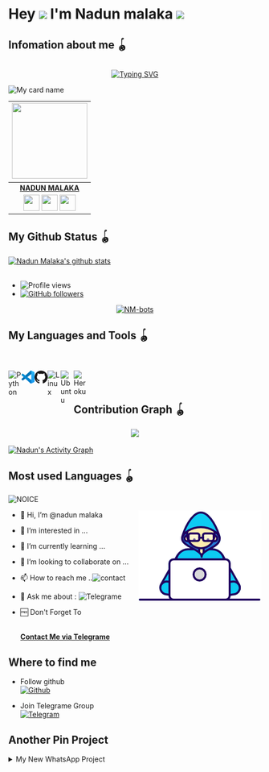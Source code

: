 # Hey&nbsp;<a href="Hey"><img src="https://raw.githubusercontent.com/TOXIC-DEVIL/TOXIC-DEVIL/TOXIC-DEVIL-OFFICIAL/media/Hi.gif" width="48px"></a> I'm Nadun malaka <img src="https://camo.githubusercontent.com/2c8b3670d933220ae3c023fa1d568682975cce3f10799d0d3ff5ecac394b4ee8/68747470733a2f2f6d656469612e67697068792e636f6d2f6d656469612f31326f75664342304d795a31476f2f67697068792e676966" width="50px">


## Infomation about me 🪀

## <!-- Typing SVG -->
<p align="center">
    <a href="https://git.io/J0hKr">
        <img
        src="https://readme-typing-svg.herokuapp.com?size=30&width=800&lines=Welcome+To+Nadun+Malaka+Profile."
            alt="Typing SVG"
        />
    </a>
</p>

![My card name](https://cardivo.vercel.app/api?name=NADUN%20-%20MALAKA&description=Hi,%20Welcome%20To%20My%20Profile%20❤&image=https://avatars.githubusercontent.com/u/89643714?v=4.com/images?q=tbn:ANd9GcR7aMC3bf4bg4l_nhYS2Un9FXbFYcB4T83Shjk8xSUZDh_D61LFpzbpeqLW&s=10?v=4&backgroundColor=%23ecf0f1&instagram=___nadun____malaka___&linkedin=___nadun____malaka____&github=NM-bots&twitter=@NADUN&pattern=leaf&colorPattern=%23eaeaea)

<!-- Your badges
You can use the website to generate badges: https://shields.io/
-->
|  <a href="https://t.me/NM_rider/"><img src="https://avatars.githubusercontent.com/u/89643714?s=400&u=ba69534a1ca3a1be6644edd759574cad56d57beb&v=4" width="150px" height="150px" /></a> |
|:---------------------------------------------------------------------------------------------------------------------------------------: |
|       **[NADUN MALAKA](https://t.me/NM_rider/)**                                                                                |
| <a href="https://github.com/NM-bots"><img src="https://cdn.iconscout.com/icon/free/png-256/github-108-438008.png" width="32px" height="32px"></a> <a href="https://www.facebook.com/Nadun malaka"><img src="https://i.ibb.co/zmYNW4p/facebook.png" width="32px" height="32px"></a> <a href="https://www.instagram.com/malaka malaka"><img src="https://cdn2.iconfinder.com/data/icons/social-icons-33/128/Instagram-256.png" width="32px" height="32px"></a>  


## My Github Status 🪀

 <a href="https://github.com/NM-bots/handle-path-oz">
    <img align="center" alt="Nadun Malaka's github stats" src="https://github-readme-stats.vercel.app/api?username=NM-bots&show_icons=true&theme=midnight-purple" />
  </a>
  <br />
  <br />
  
- ![Profile views](https://gpvc.arturio.dev/NM-bots)
- [![GitHub followers](https://img.shields.io/github/followers/NM-bots.svg?style=social&label=Follow&maxAge=2592000)](https://github.com/NM-bots?tab=followers)

<p align="center"> <a href="https://github.com/NM-bots"><img src="https://github-profile-trophy.vercel.app/?username=NM-bots&no-bg=true" alt="NM-bots" /></a> </p>

## My Languages and Tools 🪀
<br />

[<img align="left" alt="Python" width="26px" src="https://upload.wikimedia.org/wikipedia/commons/thumb/c/c3/Python-logo-notext.svg/600px-Python-logo-notext.svg.png" />](https://python.org/)
[<img align="left" alt="Visual Studio Code" width="26px" src="https://raw.githubusercontent.com/github/explore/80688e429a7d4ef2fca1e82350fe8e3517d3494d/topics/visual-studio-code/visual-studio-code.png" />](https://code.visualstudio.com/)
[<img align="left" alt="GitHub" width="26px" src="https://raw.githubusercontent.com/github/explore/78df643247d429f6cc873026c0622819ad797942/topics/github/github.png" />](https://git-scm.com/)
[<img align="left" alt="Linux" width="26px" src="https://www.freepnglogos.com/uploads/linux-png/difference-between-linux-and-window-operating-system-3.png" />](https://www.linux.org/)
[<img align="left" alt="Ubuntu" width="26px" src="https://assets.ubuntu.com/v1/29985a98-ubuntu-logo32.png" />](https://www.ubuntu.com)
[<img align="left" alt="Heroku" width="26px" src="https://www.nicepng.com/png/full/223-2233246_heroku-logo-salesforce-heroku.png" />](https://heroku.com/)

<br />
<br />

## Contribution Graph 🪀

<p align="center">
  <a href="https://github.com/NM-bots">
    <img src="https://github-readme-streak-stats.herokuapp.com/?user=NM-bots#version3"/>
  </a>
</p>
<a href="h
         
<br>                                                                                                                               
 <a href="https://github.com/NM-bots"><img alt="Nadun's Activity Graph" src="https://activity-graph.herokuapp.com/graph?username=NM-bots&bg_color=1F222E&color=F8D866&line=F85D7F&point=FFFFFF&hide_border=true" /></a>

## Most used Languages 🪀
![NOICE](https://github-readme-stats.vercel.app/api/top-langs/?username=NM-bots&theme=dark&show_icons=true)


  <img align="right" src="https://github.com/RazorKenway/RazorKenway/raw/main/Developer.gif" style="max-width:100%;">
 
- 👋 Hi, I’m @nadun malaka
- 👀 I’m interested in ...
- 🌱 I’m currently learning ...
- 💞️ I’m looking to collaborate on ...
- 📫 How to reach me ..![contact](https://img.shields.io/badge/Contact%20me-On%20Telegrame-blue)
- 💬 Ask me about : ![Telegrame](https://img.shields.io/badge/Go%20to-MyTelegrameGroup-brightgreen)
- 🆓 Don't Forget To 

  <br/>  **[Contact Me via Telegrame](https://t.me/Ami_p2)**


## Where to find me

- Follow github  
[![Github](https://img.shields.io/badge/-Github-181717?style=for-the-badge&logo=Github&logoColor=blue)](https://github.com/NM-bots)


- Join Telegrame Group <br />
[![Telegram](https://img.shields.io/badge/Telegram-2CA5E0?style=for-the-badge&logo=telegram&logoColor=blue)](https://t.me/NM_Botss)

<!---
NM-bots/NM-bots is a ✨ special ✨ repository because its `README.md` (this file) appears on your GitHub profile.
You can click the Preview link to take a look at your changes.
--->
## Another Pin Project
<details>
  <summary>My New WhatsApp Project</summary>
   <a href="https://github.com/....">
    <img src="https://github-readme-stats.vercel.app/api/pin/?username=">
  </a>
</details>

  <!--
<details>
  <summary>My New WhatsApp Bot Project</summary>
   <a href="https://github.com/....">
    <img src="https://github-readme-stats.vercel.app/api/pin/?username=....">
  </a>
  </details>
  --!>


